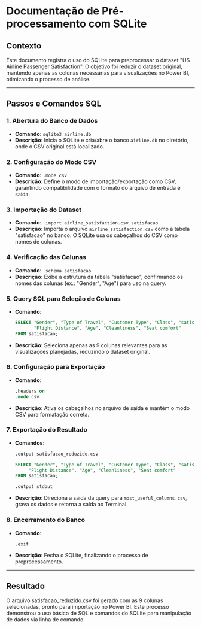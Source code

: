 # Documentação de Pré-processamento com SQLite

## Contexto
Este documento registra o uso do SQLite para preprocessar o dataset "US Airline Passenger Satisfaction". O objetivo foi reduzir o dataset original, mantendo apenas as colunas necessárias para visualizações no Power BI, otimizando o processo de análise.

---

## Passos e Comandos SQL

### 1. Abertura do Banco de Dados
- **Comando**: `sqlite3 airline.db`  
- **Descrição**: Inicia o SQLite e cria/abre o banco `airline.db` no diretório, onde o CSV original está localizado.

### 2. Configuração do Modo CSV
- **Comando**: `.mode csv`  
- **Descrição**: Define o modo de importação/exportação como CSV, garantindo compatibilidade com o formato do arquivo de entrada e saída.

### 3. Importação do Dataset
- **Comando**: `.import airline_satisfaction.csv satisfacao`  
- **Descrição**: Importa o arquivo `airline_satisfaction.csv` como a tabela "satisfacao" no banco. O SQLite usa os cabeçalhos do CSV como nomes de colunas.

### 4. Verificação das Colunas
- **Comando**: `.schema satisfacao`  
- **Descrição**: Exibe a estrutura da tabela "satisfacao", confirmando os nomes das colunas (ex.: "Gender", "Age") para uso na query.

### 5. Query SQL para Seleção de Colunas
- **Comando**:  
  ```sql
  SELECT "Gender", "Type of Travel", "Customer Type", "Class", "satisfaction_v2", 
         "Flight Distance", "Age", "Cleanliness", "Seat comfort" 
  FROM satisfacao;
- **Descrição**: Seleciona apenas as 9 colunas relevantes para as visualizações planejadas, reduzindo o dataset original.

### 6. Configuração para Exportação
- **Comando**:
  ```sql
  .headers on
  .mode csv
- **Descrição**: Ativa os cabeçalhos no arquivo de saída e mantém o modo CSV para formatação correta.

### 7. Exportação do Resultado
- **Comandos**:
  ```sql
  .output satisfacao_reduzido.csv
  
  SELECT "Gender", "Type of Travel", "Customer Type", "Class", "satisfaction_v2", 
       "Flight Distance", "Age", "Cleanliness", "Seat comfort" 
  FROM satisfacao;

  .output stdout
- **Descrição**: Direciona a saída da query para `most_useful_columns.csv`, grava os dados e retorna a saída ao Terminal.

### 8. Encerramento do Banco
- **Comando**: 
  ```sql
  .exit
- **Descrição**: Fecha o SQLite, finalizando o processo de preprocessamento.

---

## Resultado
O arquivo satisfacao_reduzido.csv foi gerado com as 9 colunas selecionadas, pronto para importação no Power BI. Este processo demonstrou o uso básico de SQL e comandos do SQLite para manipulação de dados via linha de comando.